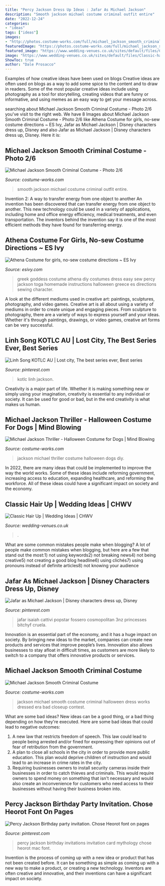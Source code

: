 ```yaml
---
title: "Percy Jackson Dress Up Ideas : Jafar As Michael Jackson"
description: "Smooth jackson michael costume criminal outfit entire"
date: "2022-12-24"
categories:
- "ideas"
tags: ["ideas"]
images:
- "http://photos.costume-works.com/full/michael_jackson_smooth_criminal4.jpg"
featuredImage: "https://photos.costume-works.com/full/michael_jackson_smooth_criminal5.jpg"
featured_image: "https://www.wedding-venues.co.uk/sites/default/files/Classic-hair-up-ideas-percyhandmade.jpg"
image: "https://www.wedding-venues.co.uk/sites/default/files/Classic-hair-up-ideas-percyhandmade.jpg"
ShowToc: true
author: "Dale Prosacco"
---
```



Examples of how creative ideas have been used on blogs
Creative ideas are often used on blogs as a way to add some spice to the content and to draw in readers. Some of the most popular creative ideas include using photography as a tool for storytelling, creating videos that are funny or informative, and using memes as an easy way to get your message across.

	

		
searching about Michael Jackson Smooth Criminal Costume - Photo 2/6 you've visit to the right web. We have 8 Images about Michael Jackson Smooth Criminal Costume - Photo 2/6 like Athena Costume for girls, no-sew costume directions ~ ES Ivy, Jafar as Michael Jackson | Disney characters dress up, Disney and also Jafar as Michael Jackson | Disney characters dress up, Disney. Here it is:
		
    
## Michael Jackson Smooth Criminal Costume - Photo 2/6

<img loading=lazy src="https://photos.costume-works.com/full/michael_jackson_smooth_criminal5.jpg" onerror="this.onerror=null;this.src='https://tse2.mm.bing.net/th?id=OIP.daFU3oSbWzi4iHdFDbXdyAHaJ3&amp;pid=15.1';" alt="Michael Jackson Smooth Criminal Costume - Photo 2/6">

_Source: costume-works.com_

>smooth jackson michael costume criminal outfit entire. 

	

Invention 2: A way to transfer energy from one object to another
An invention has been discovered that can transfer energy from one object to another. This new technology could be used in a variety of applications, including home and office energy efficiency, medical treatments, and even transportation. The inventors behind the invention say it is one of the most efficient methods they have found for transferring energy.

    
## Athena Costume For Girls, No-sew Costume Directions ~ ES Ivy

<img loading=lazy src="http://esivy.com/wordpress/wp-content/uploads/2012/10/athena-t-full-costume-e1351214890266.jpg" onerror="this.onerror=null;this.src='https://tse1.mm.bing.net/th?id=OIP.HIIjdOj-xZSCYh_K3XJ6ZgAAAA&amp;pid=15.1';" alt="Athena Costume for girls, no-sew costume directions ~ ES Ivy">

_Source: esivy.com_

>greek goddess costume athena diy costumes dress easy sew percy jackson toga homemade instructions halloween greece es directions sewing character. 

	

A look at the different mediums used in creative art: paintings, sculptures, photography, and video games.
Creative art is all about using a variety of mediums in order to create unique and engaging pieces. From sculpture to photography, there are a variety of ways to express yourself and your ideas. Whether it's through paintings, drawings, or video games, creative art forms can be very successful.

    
## Linh Song KOTLC AU | Lost City, The Best Series Ever, Best Series

<img loading=lazy src="https://i.pinimg.com/736x/a0/4f/13/a04f13d1fafeeb810bfc5f5d0cc1f8af.jpg" onerror="this.onerror=null;this.src='https://tse1.mm.bing.net/th?id=OIP.VAXIE1q-ZonF2yHCAcyxIQHaHa&amp;pid=15.1';" alt="Linh Song KOTLC AU | Lost city, The best series ever, Best series">

_Source: pinterest.com_

>kotlc linh jackson. 

	

Creativity is a major part of life. Whether it is making something new or simply using your imagination, creativity is essential to any individual or society. It can be used for good or bad, but in the end creativity is what makes us human.

    
## Michael Jackson Thriller - Halloween Costume For Dogs | Mind Blowing

<img loading=lazy src="https://photos.costume-works.com/full/michael_jackson_thriller.jpg" onerror="this.onerror=null;this.src='https://tse1.mm.bing.net/th?id=OIP.xgbgczdf5EcAbfddoLucoAHaK9&amp;pid=15.1';" alt="Michael Jackson Thriller - Halloween Costume for Dogs | Mind Blowing">

_Source: costume-works.com_

>jackson michael thriller costume halloween dogs diy. 

	

In 2022, there are many ideas that could be implemented to improve the way the world works. Some of these ideas include reforming government, increasing access to education, expanding healthcare, and reforming the workforce. All of these ideas could have a significant impact on society and the economy.

    
## Classic Hair Up | Wedding Ideas | CHWV

<img loading=lazy src="https://www.wedding-venues.co.uk/sites/default/files/Classic-hair-up-ideas-percyhandmade.jpg" onerror="this.onerror=null;this.src='https://tse3.mm.bing.net/th?id=OIP.SLVBqIBHuwtJp_zcfz4F2wHaLH&amp;pid=15.1';" alt="Classic Hair Up | Wedding Ideas | CHWV">

_Source: wedding-venues.co.uk_

>. 

	

What are some common mistakes people make when blogging?
A lot of people make common mistakes when blogging, but here are a few that stand out the most:1) not using keywords2) not breaking news4) not being creative5) not creating a good blog headline6) using clichés7) using pronouns instead of definite articles8) not knowing your audience

    
## Jafar As Michael Jackson | Disney Characters Dress Up, Disney

<img loading=lazy src="https://i.pinimg.com/736x/29/f4/02/29f402d3e2cc1e67c6599a02642fe6d2--halloween--disney-halloween.jpg" onerror="this.onerror=null;this.src='https://tse3.mm.bing.net/th?id=OIP.qJ_lsGgx-jcXKLJIXF2oQQHaKd&amp;pid=15.1';" alt="Jafar as Michael Jackson | Disney characters dress up, Disney">

_Source: pinterest.com_

>jafar isaiah cattivi popstar fossero cosmopolitan 3nz princesses bitchyf cruela. 

	

Innovation is an essential part of the economy, and it has a huge impact on society. By bringing new ideas to the market, companies can create new products and services that improve people’s lives. Innovation also allows businesses to stay afloat in difficult times, as customers are more likely to switch to a company that offers innovative products or services.

    
## Michael Jackson Smooth Criminal Costume

<img loading=lazy src="http://photos.costume-works.com/full/michael_jackson_smooth_criminal4.jpg" onerror="this.onerror=null;this.src='https://tse3.mm.bing.net/th?id=OIP.RJBvMJ7NPDqgNztErV_xVwHaJ3&amp;pid=15.1';" alt="Michael Jackson Smooth Criminal Costume">

_Source: costume-works.com_

>jackson michael smooth costume criminal halloween dress works dressed era bad closeup contest. 

	

What are some bad ideas?
New ideas can be a good thing, or a bad thing depending on how they're executed. Here are some bad ideas that could lead to negative outcomes: 
1. A new law that restricts freedom of speech. This law could lead to people being arrested and/or fined for expressing their opinions out of fear of retribution from the government. 
2. A plan to close all schools in the city in order to provide more public education. This plan would deprive children of instruction and would lead to an increase in crime rates in the city. 
3. Requiring businesses owners to install security cameras inside their businesses in order to catch thieves and criminals. This would require owners to spend money on something that isn't necessary and would also create an inconvenience for customers who need access to their businesses without having their business broken into. 

    
## Percy Jackson Birthday Party Invitation. Chose Heorot Font On Pages

<img loading=lazy src="https://i.pinimg.com/736x/1f/55/a5/1f55a5aefaa60e74db68a104b98a3910--percy-jackson-birthday-mythology.jpg" onerror="this.onerror=null;this.src='https://tse3.mm.bing.net/th?id=OIP.5mWDO2UN6suvVpKv1Cl5ngHaIF&amp;pid=15.1';" alt="Percy Jackson Birthday party invitation. Chose Heorot font on pages">

_Source: pinterest.com_

>percy jackson birthday invitations invitation card mythology chose heorot mac font. 

	

Invention is the process of coming up with a new idea or product that has not been created before. It can be something as simple as coming up with a new way to make a product, or creating a new technology. Inventors are often creative and innovative, and their inventions can have a significant impact on society.

